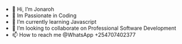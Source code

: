 - 👋 Hi, I’m Jonaroh
- 👀 Im Passionate in Coding 
- 🌱 I’m currently learning Javascript 
- 💞️ I’m looking to collaborate on Professional Software Development 
- 📫 How to reach me @WhatsApp +254707402377

<!---
Jonaroh/Jonaroh is a ✨ special ✨ repository because its `README.md` (this file) appears on your GitHub profile.
You can click the Preview link to take a look at your changes.
--->
